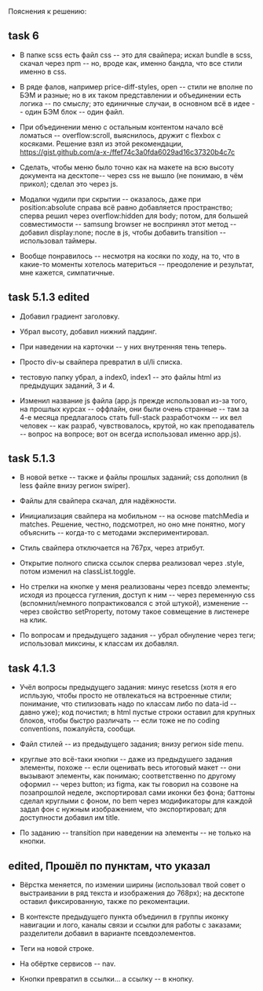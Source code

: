 
Пояснения к решению:

## task 6

- В папке scss есть файл css -- это для свайпера; искал bundle в scss, скачал через npm -- но, вроде как, именно бандла, что все стили именно в css.

- В ряде фалов, например price-diff-styles, open -- стили не вполне по БЭМ и разные; но в их таком представлении и объединении есть логика -- по смыслу; это единичные случаи, в основном всё в идее -- один БЭМ блок -- один файл.

- При объединении меню с остальным контентом начало всё ломаться -- overflow:scroll, выяснилось, дружит с flexbox с косяками. Решение взял из этой рекомендации, https://gist.github.com/a-x-/ffef74c3a0fda6029ad16c37320b4c7c

- Сделать, чтобы меню было точно как на макете на всю высоту документа на десктопе-- через css не вышло (не понимаю, в чём прикол); сделал это через js.

- Модалки чудили при скрытии -- оказалось, даже при position:absolute справа всё равно добавляется пространство; сперва решил через overflow:hidden для body; потом, для большей совместимости -- samsung browser не воспринял этот метод -- добавил display:none; после в js, чтобы добавить transition -- использовал таймеры.

- Вообще понравилось -- несмотря на косяки по ходу, на то, что в какие-то моменты хотелось материться -- преодоление и результат, мне кажется, симпатичные.

## task 5.1.3 edited

- Добавил градиент заголовку.

- Убрал высоту, добавил нижний паддинг.

- При наведении на карточки -- у них внутренняя тень теперь.

- Просто div-ы свайпера превратил в ul/li списка.

- тестовую папку убрал, а index0, index1 -- это файлы html из предыдущих заданий, 3 и 4.

- Изменил название js файла (app.js прежде использовал из-за того, на прошлых курсах -- оффлайн, они были очень странные -- там за 4-е месяца предлагалось стать full-stack разработчокм -- их вел человек -- как разраб, чувствовалось, крутой, но как преподаватель -- вопрос на вопросе; вот он всегда использовал именно app.js).

## task 5.1.3

- В новой ветке -- также и файлы прошлых заданий; css дополнил (в less файле внизу регион swiper).

- Файлы для свайпера скачал, для надёжности.

- Инициализация свайпера на мобильном -- на основе matchMedia и matches. Решение, честно, подсмотрел, но оно мне понятно, могу объяснить -- когда-то с методами экспериментировал.

- Стиль свайпера отключается на 767px, через атрибут.

- Открытие полного списка ссылок сперва реализовал через .style, потом изменил на classList.toggle.

- Но стрелки на кнопке у меня реализованы через псевдо элементы; исходя из процесса гугления, доступ к ним -- через переменную css (вспомнил/немного попрактиковался с этой штукой), изменение -- через свойство setProperty, потому такое совмещение в листенере на клик.

- По вопросам и предыдущего задания -- убрал обнуление через теги; использовал миксины, к классам их добавлял.

## task 4.1.3

- Учёл вопросы предыдущего задания: минус resetcss (хотя я его испльзую, чтобы просто не отвлекаться на встроенные стили; понимание, что стилизовать надо по классам либо по data-id -- давно уже); код почистил; в html пустые строки оставил для крупных блоков, чтобы быстро различать -- если тоже не по coding conventions, пожалуйста, сообщи.

- Файл стилей -- из предыдущего задания; внизу регион side menu.

- круглые это всё-таки кнопки -- даже из предыдушего задания элементы, похоже -- если оценивать весь итоговый макет -- они вызывают элементы, как понимаю; соответственно по другому оформил -- через button; из figma, как ты говорил на созвоне на позапрошлой неделе, экспортировал сами иконки без фона; баттоны сделал круглыми с фоном, по bem через модификаторы для каждой задал фон с нужным изображением, что экспортировал; для доступности добавил им title.

- По заданию -- transition при наведении на элементы -- не только на кнопки.

## edited, Прошёл по пунктам, что указал 

- Вёрстка меняется, по измении ширины (использовал твой совет о выстраивании в ряд текста и изображения до 768px); на десктопе оставил фиксированную, также по рекоментации.

- В контексте предыдущего пункта объединил в группы иконку навигации и лого, каналы связи и ссылки для работы с заказами; разделители добавил в варианте псевдоэлементов.

- Теги на новой строке.

- На обёртке сервисов -- nav.

- Кнопки превратил в ссылки... а ссылку -- в кнопку.
